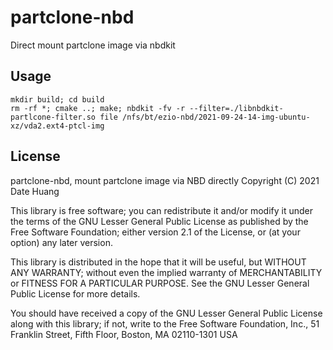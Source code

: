 # partclone-nbd
Direct mount partclone image via nbdkit

## Usage

```
mkdir build; cd build
rm -rf *; cmake ..; make; nbdkit -fv -r --filter=./libnbdkit-partlcone-filter.so file /nfs/bt/ezio-nbd/2021-09-24-14-img-ubuntu-xz/vda2.ext4-ptcl-img
```

## License

partclone-nbd, mount partclone image via NBD directly
Copyright (C) 2021 Date Huang

This library is free software; you can redistribute it and/or modify it under the terms of the GNU Lesser General Public License as published by the Free Software Foundation; either version 2.1 of the License, or (at your option) any later version.

This library is distributed in the hope that it will be useful, but WITHOUT ANY WARRANTY; without even the implied warranty of MERCHANTABILITY or FITNESS FOR A PARTICULAR PURPOSE. See the GNU Lesser General Public License for more details.

You should have received a copy of the GNU Lesser General Public License along with this library; if not, write to the Free Software Foundation, Inc., 51 Franklin Street, Fifth Floor, Boston, MA 02110-1301 USA

